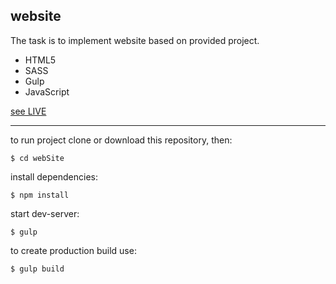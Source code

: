 ## website

The task is to implement website based on provided project.

- HTML5
- SASS
- Gulp
- JavaScript

[see LIVE](https://annavu.github.io/webSite/dist)

---
to run project clone or download this repository, then:
```
$ cd webSite
```
install dependencies:
```
$ npm install
```
start dev-server:
```
$ gulp
```
to create production build use:
```
$ gulp build
```
